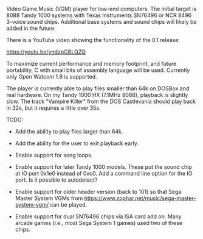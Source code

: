 Video Game Music (VGM) player for low-end computers. The initial target is
8088 Tandy 1000 systems with Texas Instruments SN76496 or NCR 8496 3-voice
sound chips. Additional base systems and sound chips will likely be added in
the future.

There is a YouTube video showing the functionality of the 0.1 release:

https://youtu.be/yndzpGBLQZQ

To maximize current performance and memory footprint, and future portability,
C with small bits of assembly language will be used. Currently only Open
Watcom 1.9 is supported.

The player is currently able to play files smaller than 64k on DOSBox and real
hardware. On my Tandy 1000 HX (7.1MHz 8088), playback is slightly slow. The
track "Vampire Killer" from the DOS Castlevania should play back in 32s, but
it requires a little over 35s.

TODO:

- Add the ability to play files larger than 64k.

- Add the ability for the user to exit playback early.

- Enable support for song loops.

- Enable support for later Tandy 1000 models. These put the sound chip at IO
  port 0x1e0 instead of 0xc0. Add a command line option for the IO port. Is it
  possible to autodetect?

- Enable support for older header version (back to 101) so that Sega Master
  System VGMs from https://www.zophar.net/music/sega-master-system-vgm/ can be
  played.

- Enable support for dual SN76496 chips via ISA card add on. Many arcade games
  (i.e., most Sega System 1 games) used two of these chips.
